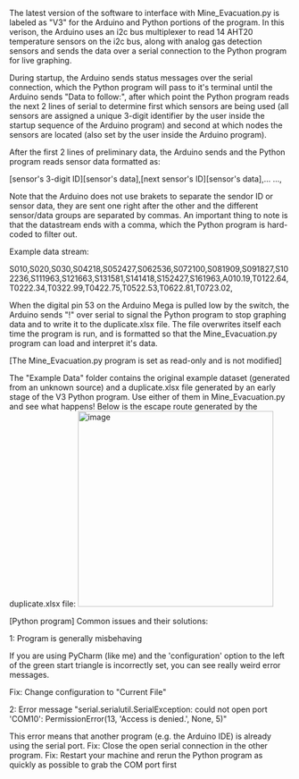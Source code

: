 The latest version of the software to interface with Mine_Evacuation.py is labeled as "V3" for the Arduino and Python portions of the program.
In this verison, the Arduino uses an i2c bus multiplexer to read 14 AHT20 temperature sensors on the i2c bus, along with analog gas detection sensors
and sends the data over a serial connection to the Python program for live graphing.


During startup, the Arduino sends status messages over the serial connection, which the Python program will pass to it's terminal until the Arduino sends
"Data to follow:", after which point the Python program reads the next 2 lines of serial to determine first which sensors are being used (all sensors are
assigned a unique 3-digit identifier by the user inside the startup sequence of the Arduino program) and second at which nodes the sensors are located (also
set by the user inside the Arduino program).


After the first 2 lines of preliminary data, the Arduino sends and the Python program reads sensor data formatted as:


[sensor's 3-digit ID][sensor's data],[next sensor's ID][sensor's data],...   ...,


Note that the Arduino does not use brakets to separate the sendor ID or sensor data, they are sent one right after the other and the different sensor/data groups
are separated by commas. An important thing to note is that the datastream ends with a comma, which the Python program is hard-coded to filter out.


Example data stream:


S010,S020,S030,S04218,S052427,S062536,S072100,S081909,S091827,S102236,S111963,S121663,S131581,S141418,S152427,S161963,A010.19,T0122.64,T0222.34,T0322.99,T0422.75,T0522.53,T0622.81,T0723.02,



When the digital pin 53 on the Arduino Mega is pulled low by the switch, the Arduino sends "!" over serial to signal the Python program to stop graphing data
and to write it to the duplicate.xlsx file. The file overwrites itself each time the program is run, and is formatted so that the Mine_Evacuation.py program
can load and interpret it's data.

[The Mine_Evacuation.py program is set as read-only and is not modified]


The "Example Data" folder contains the original example dataset (generated from an unknown source) and a duplicate.xlsx file generated by an early stage of the V3
Python program. Use either of them in Mine_Evacuation.py and see what happens! Below is the escape route generated by the duplicate.xlsx file:
<img width="350" alt="image" src="https://github.com/sgoodyear/Arduino-Python_sensor_datalink/assets/96261962/552dea31-c146-4be5-a775-4a0d6e3506c5">





[Python program] Common issues and their solutions:


1: Program is generally misbehaving

If you are using PyCharm (like me) and the 'configuration' option to the left of the green start triangle is incorrectly set,
you can see really weird error messages.

Fix: Change configuration to "Current File"


2: Error message "serial.serialutil.SerialException: could not open port 'COM10': PermissionError(13, 'Access is denied.', None, 5)"

This error means that another program (e.g. the Arduino IDE) is already using the serial port.
Fix: Close the open serial connection in the other program.
Fix: Restart your machine and rerun the Python program as quickly as possible to grab the COM port first
